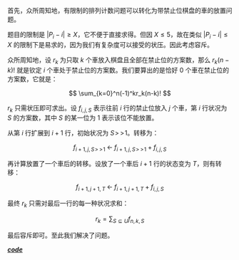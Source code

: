 首先，众所周知地，有限制的排列计数问题可以转化为带禁止位棋盘的車的放置问题。

题目的限制是 $|P_i-i|\geqslant X$，它不便于直接求得。但因 $X\leqslant 5$，故在类似 $|P_i-i|\leqslant X$ 的限制下是易求的，因为我们有复杂度可以接受的状压。因此考虑容斥。

众所周知地，设 $r_k$ 为只取 $k$ 个車放入棋盘且全部在禁止位的方案数，那么 $r_k(n-k)!$ 就是钦定 $i$ 个車处于禁止位的方案数。我们要算出的是恰好 $0$ 个車在禁止位的方案数，它就是：

$$
\sum_{k=0}^n(-1)^kr_k(n-k)!
$$

$r_k$ 只需状压即可求出。设 $f_{i,j,S}$ 表示往前 $i$ 行的禁止位放入 $j$ 个車，第 $i$ 行状况为 $S$ 的方案数，其中 $S$ 的某一位为 $1$ 表示该位不能放置。

从第 $i$ 行扩展到 $i+1$ 行，初始状况为 $S\!>\!\!>\!1$。转移为：

$$
f_{i+1,j,S\!>\!\!>\!1}\;\longleftarrow\;f_{i+1,j,S\!>\!\!>\!1}+f_{i,j,S}
$$

再计算放置了一个車后的转移。设放了一个車后 $i+1$ 行的状态变为 $T$，则有转移：

$$
f_{i+1,j+1,T}\;\longleftarrow\;f_{i+1,j+1,T}+f_{i,j,S}
$$

最终 $r_k$ 只需对最后一行的每一种状况求和：

$$
r_k=\sum_{S\subseteq U}f_{n,k,S}
$$

最后容斥即可。至此我们解决了问题。

[***code***](https://atcoder.jp/contests/abc309/submissions/43470057)